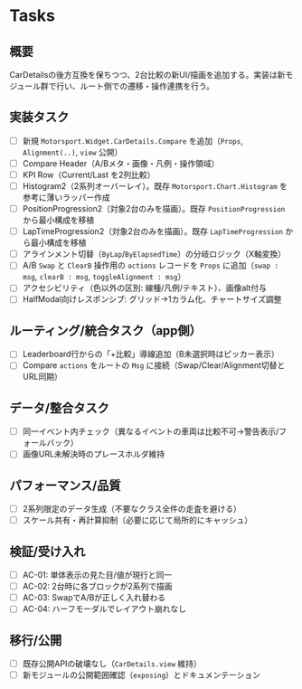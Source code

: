 # Tasks

## 概要
CarDetailsの後方互換を保ちつつ、2台比較の新UI/描画を追加する。実装は新モジュール群で行い、ルート側での遷移・操作連携を行う。

## 実装タスク
- [ ] 新規 `Motorsport.Widget.CarDetails.Compare` を追加（`Props`, `Alignment(..)`, `view` 公開）
- [ ] Compare Header（A/Bメタ・画像・凡例・操作領域）
- [ ] KPI Row（Current/Last を2列比較）
- [ ] Histogram2（2系列オーバーレイ）。既存 `Motorsport.Chart.Histogram` を参考に薄いラッパー作成
- [ ] PositionProgression2（対象2台のみを描画）。既存 `PositionProgression` から最小構成を移植
- [ ] LapTimeProgression2（対象2台のみを描画）。既存 `LapTimeProgression` から最小構成を移植
- [ ] アラインメント切替（`ByLap`/`ByElapsedTime`）の分岐ロジック（X軸変換）
- [ ] A/B `Swap` と `ClearB` 操作用の `actions` レコードを `Props` に追加（`swap : msg`, `clearB : msg`, `toggleAlignment : msg`）
- [ ] アクセシビリティ（色以外の区別: 線種/凡例/テキスト）、画像alt付与
- [ ] HalfModal向けレスポンシブ: グリッド→1カラム化、チャートサイズ調整

## ルーティング/統合タスク（app側）
- [ ] Leaderboard行からの「+比較」導線追加（B未選択時はピッカー表示）
- [ ] Compare `actions` をルートの `Msg` に接続（Swap/Clear/Alignment切替とURL同期）

## データ/整合タスク
- [ ] 同一イベント内チェック（異なるイベントの車両は比較不可→警告表示/フォールバック）
- [ ] 画像URL未解決時のプレースホルダ維持

## パフォーマンス/品質
- [ ] 2系列限定のデータ生成（不要なクラス全件の走査を避ける）
- [ ] スケール共有・再計算抑制（必要に応じて局所的にキャッシュ）

## 検証/受け入れ
- [ ] AC-01: 単体表示の見た目/値が現行と同一
- [ ] AC-02: 2台時に各ブロックが2系列で描画
- [ ] AC-03: SwapでA/Bが正しく入れ替わる
- [ ] AC-04: ハーフモーダルでレイアウト崩れなし

## 移行/公開
- [ ] 既存公開APIの破壊なし（`CarDetails.view` 維持）
- [ ] 新モジュールの公開範囲確認（`exposing`）とドキュメンテーション
